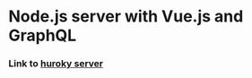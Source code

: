<h1>Node.js server with Vue.js and GraphQL</h1>

<h3>Link to <a href="https://guarded-fortress-88601.herokuapp.com/">huroky server</a></h3>

